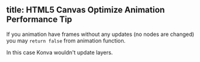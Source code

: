title: HTML5 Canvas Optimize Animation Performance Tip
---

If you animation have frames without any updates (no nodes are changed) you may `return false` from animation function.

In this case Konva wouldn't update layers.

<!-- {% iframe /downloads/code/performance/Optimize_Animation.html %}

{% include_code Konva Optimize Animation Demo performance/Optimize_Animation.html %} -->
